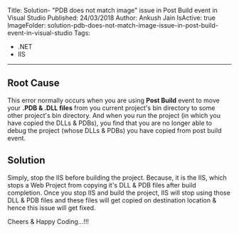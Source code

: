 Title: Solution- "PDB does not match image" issue in Post Build event in Visual Studio
Published: 24/03/2018
Author: Ankush Jain
IsActive: true
ImageFolder: solution-pdb-does-not-match-image-issue-in-post-build-event-in-visual-studio
Tags:
  - .NET
  - IIS
---
## Root Cause
This error normally occurs when you are using **Post Build** event to move your **.PDB & .DLL files** from you current project's bin directory to some other project's bin directory. And when you run the project (in which you have copied the DLLs & PDBs), you find that you are no longer able to debug the project (whose DLLs & PDBs) you have copied from post build event.

## Solution
Simply, stop the IIS before building the project. Because, it is the IIS, which stops a Web Project from copying it's DLL & PDB files after build completion. Once you stop IIS and build the project, IIS will stop using those DLL & PDB files and these files will get copied on destination location & hence this issue will get fixed.

Cheers & Happy Coding...!!! 

                
